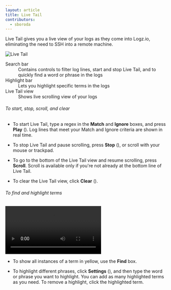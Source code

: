```yaml
---
layout: article
title: Live Tail
contributors:
  - sboroda
---
```


Live Tail gives you a live view of your logs as they come into Logz.io, eliminating the need to SSH into a remote machine.

![Live Tail]({{site.baseurl}}/images/live-tail/live-tail--live-tail-annotated.png)

<dl class="letter-labels">

  <dt>Search bar</dt>
  <dd>Contains controls to filter log lines, start and stop Live Tail, and to quickly find a word or phrase in the logs</dd>

  <dt>Highlight bar</dt>
  <dd>Lets you highlight specific terms in the logs</dd>

  <dt>Live Tail view</dt>
  <dd>Shows live scrolling view of your logs</dd>

</dl>

###### To start, stop, scroll, and clear

* To start Live Tail, type a regex in the **Match** and **Ignore** boxes, and press **Play** (<i class="li li-play"></i>). Log lines that meet your Match and Ignore criteria are shown in real time.

* To stop Live Tail and pause scrolling, press **Stop** (<i class="li li-stop"></i>), or scroll with your mouse or trackpad.

* To go to the bottom of the Live Tail view and resume scrolling, press **Scroll**. Scroll is available only if you're not already at the bottom line of Live Tail.

* To clear the Live Tail view, click **Clear** (<i class="li li-clear"></i>).

###### To find and highlight terms

  <video autoplay loop>
    <source src="{{site.baseurl}}/videos/live-tail/live-tail--highlight-bar.mp4" type="video/mp4" />
  </video>

* To show all instances of a term in yellow, use the **Find** box.

* To highlight different phrases, click **Settings** (<i class="fas fa-ellipsis-h"></i>), and then type the word or phrase you want to highlight. You can add as many highlighted terms as you need. To remove a highlight, click the highlighted term.